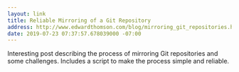 ```yaml
---
layout: link
title: Reliable Mirroring of a Git Repository
address: http://www.edwardthomson.com/blog/mirroring_git_repositories.html
date: 2019-07-23 07:37:57.678039000 -07:00
---
```


Interesting post describing the process of mirroring Git repositories and some challenges. Includes a script to make the process simple and reliable.
